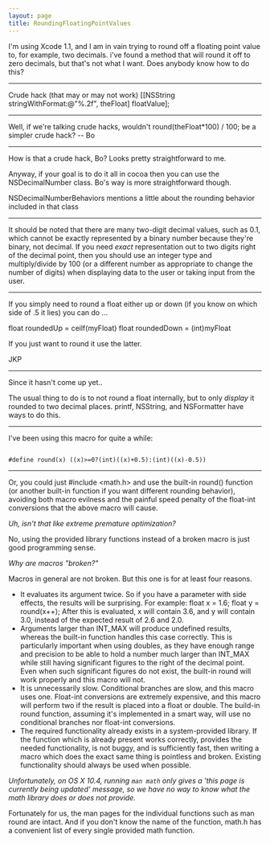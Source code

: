 ```yaml
---
layout: page
title: RoundingFloatingPointValues
---
```


I'm using Xcode 1.1, and I am in vain trying to round off a floating point value to, for example, two decimals. i've found a method that will round it off to zero decimals, but that's not what I want. Does anybody know how to do this?

----

Crude hack (that may or may not work)
[[NSString stringWithFormat:@"%.2f", theFloat] floatValue];

----

Well, if we're talking crude hacks, wouldn't      round(theFloat*100) / 100; be a simpler crude hack?  -- Bo

----

How is that a crude hack, Bo? Looks pretty straightforward to me.

Anyway, if your goal is to do it all in cocoa then you can use the NSDecimalNumber class.  Bo's way is more straightforward though.

NSDecimalNumberBehaviors mentions a little about the rounding behavior included in that class

----

It should be noted that there are many two-digit decimal values, such as 0.1, which cannot be exactly represented by a binary number because they're binary, not decimal. If you need *exact* representation out to two digits right of the decimal point, then you should use an integer type and multiply/divide by 100 (or a different number as appropriate to change the number of digits) when displaying data to the user or taking input from the user.

----

If you simply need to round a float either up or down (if you know on which side of .5 it lies) you can do ...

float roundedUp = ceilf(myFloat)
float roundedDown = (int)myFloat

If you just want to round it use the latter.

JKP

----

Since it hasn't come up yet..

The usual thing to do is to not round a float internally, but to only *display* it rounded to two decimal places.  printf, NSString, and NSFormatter have ways to do this.

----

I've been using this macro for quite a while:

<code>
#define round(x) ((x)>=0?(int)((x)+0.5):(int)((x)-0.5))
</code>

----

Or, you could just     #include <math.h> and use the built-in     round() function (or another built-in function if you want different rounding behavior), avoiding both macro evilness and the painful speed penalty of the float-int conversions that the above macro will cause.

*Uh, isn't that like extreme premature optimization?*

No, using the provided library functions instead of a broken macro is just good programming sense.

*Why are macros "broken?"*

Macros in general are not broken. But this one is for at least four reasons.


* It evaluates its argument twice. So if you have a parameter with side effects, the results will be surprising. For example:     float x = 1.6; float y = round(x++); After this is evaluated, x will contain 3.6, and y will contain 3.0, instead of the expected result of 2.6 and 2.0.
* Arguments larger than     INT_MAX will produce undefined results, whereas the built-in function handles this case correctly. This is particularly important when using     doubles, as they have enough range and precision to be able to hold a number much larger than     INT_MAX while still having significant figures to the right of the decimal point. Even when such significant figures do not exist, the built-in     round will work properly and this macro will not.
* It is unnecessarily slow. Conditional branches are slow, and this macro uses one. Float-int conversions are extremely expensive, and this macro will perform two if the result is placed into a     float or     double. The build-in     round function, assuming it's implemented in a smart way, will use no conditional branches nor float-int conversions.
* The required functionality already exists in a system-provided library. If the function which is already present works correctly, provides the needed functionality, is not buggy, and is sufficiently fast, then writing a macro which does the exact same thing is pointless and broken. Existing functionality should always be used when possible.


*Unfortunately, on OS X 10.4, running <code>man math</code> only gives a 'this page is currently being updated' message, so we have no way to know what the math library does or does not provide.*

Fortunately for us, the man pages for the individual functions such as     man round are intact. And if you don't know the name of the function,     math.h has a convenient list of every single provided math function.

